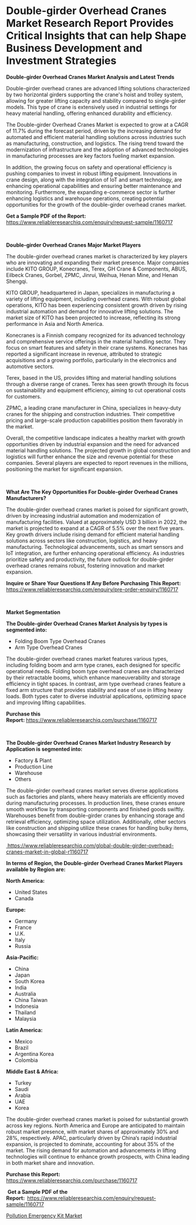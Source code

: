 <p><h1>Double-girder Overhead Cranes Market Research Report Provides Critical Insights that can help Shape Business Development and Investment Strategies</h1></p><p><strong>Double-girder Overhead Cranes Market Analysis and Latest Trends</strong></p>
<p><p>Double-girder overhead cranes are advanced lifting solutions characterized by two horizontal girders supporting the crane's hoist and trolley system, allowing for greater lifting capacity and stability compared to single-girder models. This type of crane is extensively used in industrial settings for heavy material handling, offering enhanced durability and efficiency.</p><p>The Double-girder Overhead Cranes Market is expected to grow at a CAGR of 11.7% during the forecast period, driven by the increasing demand for automated and efficient material handling solutions across industries such as manufacturing, construction, and logistics. The rising trend toward the modernization of infrastructure and the adoption of advanced technologies in manufacturing processes are key factors fueling market expansion.</p><p>In addition, the growing focus on safety and operational efficiency is pushing companies to invest in robust lifting equipment. Innovations in crane design, along with the integration of IoT and smart technology, are enhancing operational capabilities and ensuring better maintenance and monitoring. Furthermore, the expanding e-commerce sector is further enhancing logistics and warehouse operations, creating potential opportunities for the growth of the double-girder overhead cranes market.</p></p>
<p><strong>Get a Sample PDF of the Report:&nbsp;</strong> <a href="https://www.reliableresearchiq.com/enquiry/request-sample/1160717?utm_campaign=3085&utm_medium=2&utm_source=Github&utm_content=ia&utm_term=22032025&utm_id=double-girder-overhead-cranes">https://www.reliableresearchiq.com/enquiry/request-sample/1160717</a></p>
<p>&nbsp;</p>
<p><strong>Double-girder Overhead Cranes Major Market Players</strong></p>
<p><p>The double-girder overhead cranes market is characterized by key players who are innovating and expanding their market presence. Major companies include KITO GROUP, Konecranes, Terex, GH Crane & Components, ABUS, Eilbeck Cranes, Gorbel, ZPMC, Jinrui, Weihua, Henan Mine, and Henan Shengqi.</p><p>KITO GROUP, headquartered in Japan, specializes in manufacturing a variety of lifting equipment, including overhead cranes. With robust global operations, KITO has been experiencing consistent growth driven by rising industrial automation and demand for innovative lifting solutions. The market size of KITO has been projected to increase, reflecting its strong performance in Asia and North America.</p><p>Konecranes is a Finnish company recognized for its advanced technology and comprehensive service offerings in the material handling sector. They focus on smart features and safety in their crane systems. Konecranes has reported a significant increase in revenue, attributed to strategic acquisitions and a growing portfolio, particularly in the electronics and automotive sectors.</p><p>Terex, based in the US, provides lifting and material handling solutions through a diverse range of cranes. Terex has seen growth through its focus on sustainability and equipment efficiency, aiming to cut operational costs for customers. </p><p>ZPMC, a leading crane manufacturer in China, specializes in heavy-duty cranes for the shipping and construction industries. Their competitive pricing and large-scale production capabilities position them favorably in the market.</p><p>Overall, the competitive landscape indicates a healthy market with growth opportunities driven by industrial expansion and the need for advanced material handling solutions. The projected growth in global construction and logistics will further enhance the size and revenue potential for these companies. Several players are expected to report revenues in the millions, positioning the market for significant expansion.</p></p>
<p>&nbsp;</p>
<p><strong>What Are The Key Opportunities For Double-girder Overhead Cranes Manufacturers?</strong></p>
<p><p>The double-girder overhead cranes market is poised for significant growth, driven by increasing industrial automation and modernization of manufacturing facilities. Valued at approximately USD 3 billion in 2022, the market is projected to expand at a CAGR of 5.5% over the next five years. Key growth drivers include rising demand for efficient material handling solutions across sectors like construction, logistics, and heavy manufacturing. Technological advancements, such as smart sensors and IoT integration, are further enhancing operational efficiency. As industries prioritize safety and productivity, the future outlook for double-girder overhead cranes remains robust, fostering innovation and market expansion.</p></p>
<p><strong>Inquire or Share Your Questions If Any Before Purchasing This Report:</strong> <a href="https://www.reliableresearchiq.com/enquiry/pre-order-enquiry/1160717?utm_campaign=3085&utm_medium=2&utm_source=Github&utm_content=ia&utm_term=22032025&utm_id=double-girder-overhead-cranes">https://www.reliableresearchiq.com/enquiry/pre-order-enquiry/1160717</a></p>
<p>&nbsp;</p>
<p><strong>Market Segmentation</strong></p>
<p><strong>The Double-girder Overhead Cranes Market Analysis by types is segmented into:</strong></p>
<p><ul><li>Folding Boom Type Overhead Cranes</li><li>Arm Type Overhead Cranes</li></ul></p>
<p><p>The double-girder overhead cranes market features various types, including folding boom and arm type cranes, each designed for specific operational needs. Folding boom type overhead cranes are characterized by their retractable booms, which enhance maneuverability and storage efficiency in tight spaces. In contrast, arm type overhead cranes feature a fixed arm structure that provides stability and ease of use in lifting heavy loads. Both types cater to diverse industrial applications, optimizing space and improving lifting capabilities.</p></p>
<p><strong>Purchase this Report:&nbsp;</strong><a href="https://www.reliableresearchiq.com/purchase/1160717?utm_campaign=3085&utm_medium=2&utm_source=Github&utm_content=ia&utm_term=22032025&utm_id=double-girder-overhead-cranes">https://www.reliableresearchiq.com/purchase/1160717</a></p>
<p>&nbsp;</p>
<p><strong>The Double-girder Overhead Cranes Market Industry Research by Application is segmented into:</strong></p>
<p><ul><li>Factory & Plant</li><li>Production Line</li><li>Warehouse</li><li>Others</li></ul></p>
<p><p>The double-girder overhead cranes market serves diverse applications such as factories and plants, where heavy materials are efficiently moved during manufacturing processes. In production lines, these cranes ensure smooth workflow by transporting components and finished goods swiftly. Warehouses benefit from double-girder cranes by enhancing storage and retrieval efficiency, optimizing space utilization. Additionally, other sectors like construction and shipping utilize these cranes for handling bulky items, showcasing their versatility in various industrial environments.</p></p>
<p><a href="https://www.reliableresearchiq.com/global-double-girder-overhead-cranes-market-in-global-r1160717?utm_campaign=3085&utm_medium=2&utm_source=Github&utm_content=ia&utm_term=22032025&utm_id=double-girder-overhead-cranes">&nbsp;https://www.reliableresearchiq.com/global-double-girder-overhead-cranes-market-in-global-r1160717</a></p>
<p><strong>In terms of Region, the Double-girder Overhead Cranes Market Players available by Region are:</strong></p>
<p>
    <p> <strong> North America: </strong>
        <ul>
            <li>United States</li>
            <li>Canada</li>
        </ul>
        </p> 
    <p> <strong> Europe: </strong>
        <ul>
            <li>Germany</li>
            <li>France</li>
            <li>U.K.</li>
            <li>Italy</li>
            <li>Russia</li>
        </ul>
        </p> 
    <p> <strong> Asia-Pacific: </strong>
        <ul>
            <li>China</li>
            <li>Japan</li>
            <li>South Korea</li>
            <li>India</li>
            <li>Australia</li>
            <li>China Taiwan</li>
            <li>Indonesia</li>
            <li>Thailand</li>
            <li>Malaysia</li>
        </ul>
        </p> 
    <p> <strong> Latin America: </strong>
        <ul>
            <li>Mexico</li>
            <li>Brazil</li>
            <li>Argentina Korea</li>
            <li>Colombia</li>
        </ul>
        </p> 
    <p> <strong> Middle East & Africa: </strong>
        <ul>
            <li>Turkey</li>
            <li>Saudi</li>
            <li>Arabia</li>
            <li>UAE</li>
            <li>Korea</li>
        </ul>
    </p>
    </p>
<p><p>The double-girder overhead cranes market is poised for substantial growth across key regions. North America and Europe are anticipated to maintain robust market presence, with market shares of approximately 30% and 28%, respectively. APAC, particularly driven by China’s rapid industrial expansion, is projected to dominate, accounting for about 35% of the market. The rising demand for automation and advancements in lifting technologies will continue to enhance growth prospects, with China leading in both market share and innovation.</p></p>
<p><strong>Purchase this Report: </strong><a href="https://www.reliableresearchiq.com/purchase/1160717?utm_campaign=3085&utm_medium=2&utm_source=Github&utm_content=ia&utm_term=22032025&utm_id=double-girder-overhead-cranes">https://www.reliableresearchiq.com/purchase/1160717</a></p>
<p>&nbsp;<strong>Get a Sample PDF of the Report:&nbsp;&nbsp;</strong><a href="https://www.reliableresearchiq.com/enquiry/request-sample/1160717?utm_campaign=3085&utm_medium=2&utm_source=Github&utm_content=ia&utm_term=22032025&utm_id=double-girder-overhead-cranes">https://www.reliableresearchiq.com/enquiry/request-sample/1160717</a></p>
<p><strong></strong></p>
<p><p><a href="https://github.com/lefiobakali/Market-Research-Report-List-1/blob/main/pollution-emergency-kit-market.md?utm_campaign=3085&utm_medium=2&utm_source=Github&utm_content=ia&utm_term=22032025&utm_id=double-girder-overhead-cranes">Pollution Emergency Kit Market</a></p></p>